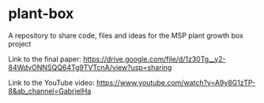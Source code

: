 # plant-box
A repository to share code, files and ideas for the MSP plant growth box project

Link to the final paper:
https://drive.google.com/file/d/1z30Tg__y2-84WdvONNSQQ64Tg9TVTcnA/view?usp=sharing

Link to the YouTube video:
https://www.youtube.com/watch?v=A9y8G1zTP-8&ab_channel=GabrielHa
